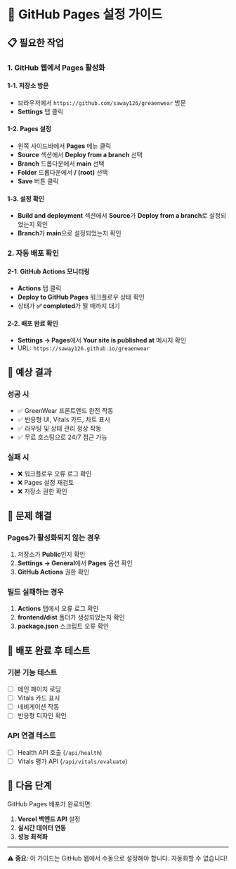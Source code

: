# 🚀 GitHub Pages 설정 가이드

## 📋 **필요한 작업**

### **1. GitHub 웹에서 Pages 활성화**

#### **1-1. 저장소 방문**
- 브라우저에서 `https://github.com/saway126/greaenwear` 방문
- **Settings** 탭 클릭

#### **1-2. Pages 설정**
- 왼쪽 사이드바에서 **Pages** 메뉴 클릭
- **Source** 섹션에서 **Deploy from a branch** 선택
- **Branch** 드롭다운에서 **main** 선택
- **Folder** 드롭다운에서 **/ (root)** 선택
- **Save** 버튼 클릭

#### **1-3. 설정 확인**
- **Build and deployment** 섹션에서 **Source**가 **Deploy from a branch**로 설정되었는지 확인
- **Branch**가 **main**으로 설정되었는지 확인

### **2. 자동 배포 확인**

#### **2-1. GitHub Actions 모니터링**
- **Actions** 탭 클릭
- **Deploy to GitHub Pages** 워크플로우 상태 확인
- 상태가 **✅ completed**가 될 때까지 대기

#### **2-2. 배포 완료 확인**
- **Settings → Pages**에서 **Your site is published at** 메시지 확인
- URL: `https://saway126.github.io/greaenwear`

## 🎯 **예상 결과**

### **성공 시**
- ✅ GreenWear 프론트엔드 완전 작동
- ✅ 반응형 UI, Vitals 카드, 차트 표시
- ✅ 라우팅 및 상태 관리 정상 작동
- ✅ 무료 호스팅으로 24/7 접근 가능

### **실패 시**
- ❌ 워크플로우 오류 로그 확인
- ❌ Pages 설정 재검토
- ❌ 저장소 권한 확인

## 🔧 **문제 해결**

### **Pages가 활성화되지 않는 경우**
1. 저장소가 **Public**인지 확인
2. **Settings → General**에서 **Pages** 옵션 확인
3. **GitHub Actions** 권한 확인

### **빌드 실패하는 경우**
1. **Actions** 탭에서 오류 로그 확인
2. **frontend/dist** 폴더가 생성되었는지 확인
3. **package.json** 스크립트 오류 확인

## 📱 **배포 완료 후 테스트**

### **기본 기능 테스트**
- [ ] 메인 페이지 로딩
- [ ] Vitals 카드 표시
- [ ] 네비게이션 작동
- [ ] 반응형 디자인 확인

### **API 연결 테스트**
- [ ] Health API 호출 (`/api/health`)
- [ ] Vitals 평가 API (`/api/vitals/evaluate`)

## 🎉 **다음 단계**

GitHub Pages 배포가 완료되면:
1. **Vercel 백엔드 API** 설정
2. **실시간 데이터 연동**
3. **성능 최적화**

---

**⚠️ 중요**: 이 가이드는 GitHub 웹에서 수동으로 설정해야 합니다. 자동화할 수 없습니다!

